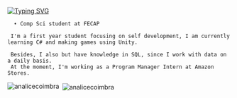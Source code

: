 
<p float="left">
   <a href="https://git.io/typing-svg"><img src="https://readme-typing-svg.demolab.com?font=Fira+Code&pause=1000&color=abd200&random=false&width=499&height=40&lines=Hey%2F+I'm+Analice." alt="Typing SVG" /></a>
    <samp>
      <p float="left">
      
      ➧ Comp Sci student at FECAP
      
     I'm a first year student focusing on self development, I am currently learning C# and making games using Unity.

     Besides, I also but have knowledge in SQL, since I work with data on a daily basis. 
     At the moment, I'm working as a Program Manager Intern at Amazon Stores. 
</div>



<p><img align="left" src="https://github-readme-stats.vercel.app/api/top-langs?username=analicecoimbra&show_icons=true&locale=en&layout=compact" alt="analicecoimbra" /></p>

<p>&nbsp;<img align="center" src="https://github-readme-stats.vercel.app/api?username=analicecoimbra&show_icons=true&locale=en" alt="analicecoimbra" /></p>


